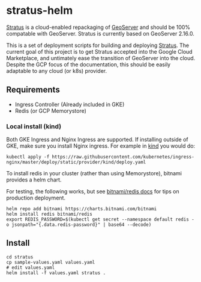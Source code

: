 # stratus-helm

[Stratus](https://github.com/planetlabs/stratus) is a cloud-enabled repackaging of [GeoServer](http://geoserver.org/) and should be 100% compatable with GeoServer. Stratus is currently based on GeoServer 2.16.0.

This is a set of deployment scripts for building and deploying [Stratus](https://github.com/planetlabs/stratus).
The current goal of this project is to get Stratus accepted into the Google Cloud Marketplace, and untimately ease the transition of GeoServer into the cloud. Despite the GCP focus of the documentation, this should be easily adaptable to any cloud (or k8s) provider.

## Requirements

  - Ingress Controller (Already included in GKE)
  - Redis (or GCP Memorystore)

### Local install (kind)
Both GKE Ingress and Nginx Ingress are supported. If installing outside of GKE, make sure you install Nginx ingress. For example in [kind](https://kind.sigs.k8s.io/docs/user/ingress/) you would do:
```
kubectl apply -f https://raw.githubusercontent.com/kubernetes/ingress-nginx/master/deploy/static/provider/kind/deploy.yaml
```
  
To install redis in your cluster (rather than using Memorystore), bitnami provides a helm chart.

For testing, the following works, but see [bitnami/redis docs](https://github.com/bitnami/charts/tree/master/bitnami/redis) for tips on production deployment.
```
helm repo add bitnami https://charts.bitnami.com/bitnami
helm install redis bitnami/redis
export REDIS_PASSWORD=$(kubectl get secret --namespace default redis -o jsonpath="{.data.redis-password}" | base64 --decode)
```

## Install
```
cd stratus
cp sample-values.yaml values.yaml
# edit values.yaml
helm install -f values.yaml stratus .
```
